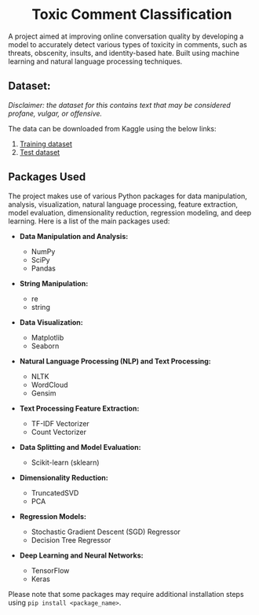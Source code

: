 <h1 align="center">Toxic Comment Classification</h1>
A project aimed at improving online conversation quality by developing a model to accurately detect various types of toxicity in comments, such as threats, obscenity, insults, and identity-based hate. Built using machine learning and natural language processing techniques.

## Dataset: 

*Disclaimer: the dataset for this contains text that may be considered profane, vulgar, or offensive.*

The data can be downloaded from Kaggle using the below links:

1. [Training dataset](https://www.kaggle.com/c/jigsaw-toxic-comment-classification-challenge/data?select=train.csv.zip)
2. [Test dataset](https://www.kaggle.com/c/jigsaw-toxic-comment-classification-challenge/data?select=test.csv.zip)

## Packages Used

The project makes use of various Python packages for data manipulation, analysis, visualization, natural language processing, feature extraction, model evaluation, dimensionality reduction, regression modeling, and deep learning. Here is a list of the main packages used:

- **Data Manipulation and Analysis:**
  - NumPy
  - SciPy
  - Pandas

- **String Manipulation:**
  - re
  - string

- **Data Visualization:**
  - Matplotlib
  - Seaborn

- **Natural Language Processing (NLP) and Text Processing:**
  - NLTK
  - WordCloud
  - Gensim

- **Text Processing Feature Extraction:**
  - TF-IDF Vectorizer
  - Count Vectorizer

- **Data Splitting and Model Evaluation:**
  - Scikit-learn (sklearn)

- **Dimensionality Reduction:**
  - TruncatedSVD
  - PCA

- **Regression Models:**
  - Stochastic Gradient Descent (SGD) Regressor
  - Decision Tree Regressor

- **Deep Learning and Neural Networks:**
  - TensorFlow
  - Keras

Please note that some packages may require additional installation steps using `pip install <package_name>`.
